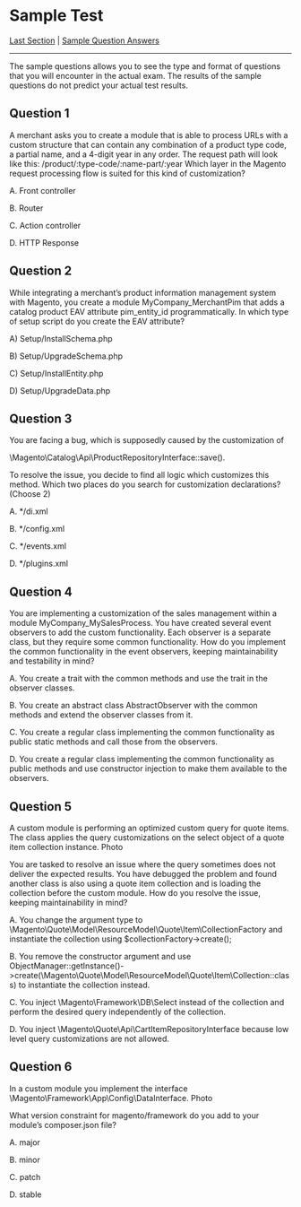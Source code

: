 # Sample Test

[Last Section](./10.md) | [Sample Question Answers](./a.md)

------


The sample questions allows you to see the type and format of questions that you will encounter in the actual exam. The results of the sample questions do not predict your actual test results.

## Question 1

A merchant asks you to create a module that is able to process URLs with a custom structure that can contain any combination of a product type code, a partial name, and a 4-digit year in any order. The request path will look like this: /product/:type-code/:name-part/:year Which layer in the Magento request processing flow is suited for this kind of customization?

A. Front controller

B. Router

C. Action controller

D. HTTP Response

## Question 2

While integrating a merchant’s product information management system with Magento, you create a module MyCompany_MerchantPim that adds a catalog product EAV attribute pim_entity_id programmatically. In which type of setup script do you create the EAV attribute?

A) Setup/InstallSchema.php

B) Setup/UpgradeSchema.php

C) Setup/InstallEntity.php

D) Setup/UpgradeData.php


## Question 3

You are facing a bug, which is supposedly caused by the customization of

\Magento\Catalog\Api\ProductRepositoryInterface::save().

To resolve the issue, you decide to find all logic which customizes this method. Which two places do you search for customization declarations? (Choose 2)

A. */di.xml

B. */config.xml

C. */events.xml

D. */plugins.xml

## Question 4

You are implementing a customization of the sales management within a module MyCompany_MySalesProcess. You have created several event observers to add the custom functionality. Each observer is a separate class, but they require some common functionality. How do you implement the common functionality in the event observers, keeping maintainability and testability in mind?

A. You create a trait with the common methods and use the trait in the observer classes.

B. You create an abstract class AbstractObserver with the common methods and extend the observer classes from it.

C. You create a regular class implementing the common functionality as public static methods and call those from the observers.

D. You create a regular class implementing the common functionality as public methods and use constructor injection to make them available to the observers.

## Question 5

A custom module is performing an optimized custom query for quote items. The class applies the query customizations on the select object of a quote item collection instance.
Photo

You are tasked to resolve an issue where the query sometimes does not deliver the expected results. You have debugged the problem and found another class is also using a quote item collection and is loading the collection before the custom module. How do you resolve the issue, keeping maintainability in mind?

A. You change the argument type to \Magento\Quote\Model\ResourceModel\Quote\Item\CollectionFactory and instantiate the collection using $collectionFactory->create();

B. You remove the constructor argument and use ObjectManager::getInstance()->create(\Magento\Quote\Model\ResourceModel\Quote\Item\Collection::class) to instantiate the collection instead.

C. You inject \Magento\Framework\DB\Select instead of the collection and perform the desired query independently of the collection.

D. You inject \Magento\Quote\Api\CartItemRepositoryInterface because low level query customizations are not allowed.

## Question 6

In a custom module you implement the interface \Magento\Framework\App\Config\DataInterface.
Photo

What version constraint for magento/framework do you add to your module’s composer.json file?

A. major

B. minor

C. patch

D. stable
